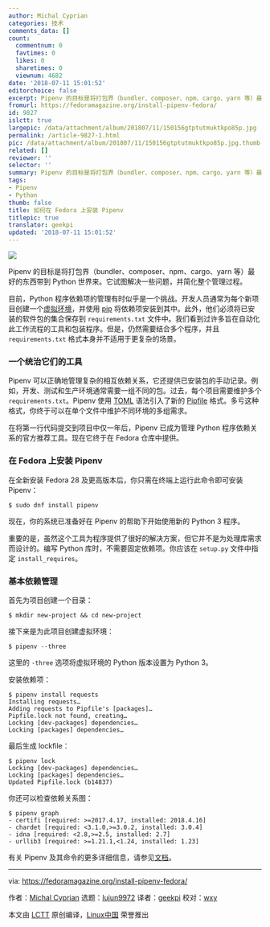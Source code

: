 ```yaml
---
author: Michal Cyprian
categories: 技术
comments_data: []
count:
  commentnum: 0
  favtimes: 0
  likes: 0
  sharetimes: 0
  viewnum: 4682
date: '2018-07-11 15:01:52'
editorchoice: false
excerpt: Pipenv 的目标是将打包界（bundler、composer、npm、cargo、yarn 等）最好的东西带到 Python 世界来。它试图解决一些问题，并简化整个管理过程。
fromurl: https://fedoramagazine.org/install-pipenv-fedora/
id: 9827
islctt: true
largepic: /data/attachment/album/201807/11/150156gtptutmuktkpo85p.jpg
permalink: /article-9827-1.html
pic: /data/attachment/album/201807/11/150156gtptutmuktkpo85p.jpg.thumb.jpg
related: []
reviewer: ''
selector: ''
summary: Pipenv 的目标是将打包界（bundler、composer、npm、cargo、yarn 等）最好的东西带到 Python 世界来。它试图解决一些问题，并简化整个管理过程。
tags:
- Pipenv
- Python
thumb: false
title: 如何在 Fedora 上安装 Pipenv
titlepic: true
translator: geekpi
updated: '2018-07-11 15:01:52'
---
```


![](/data/attachment/album/201807/11/150156gtptutmuktkpo85p.jpg)


Pipenv 的目标是将打包界（bundler、composer、npm、cargo、yarn 等）最好的东西带到 Python 世界来。它试图解决一些问题，并简化整个管理过程。


目前，Python 程序依赖项的管理有时似乎是一个挑战。开发人员通常为每个新项目创建一个[虚拟环境](https://packaging.python.org/tutorials/installing-packages/#creating-virtual-environments)，并使用 [pip](https://developer.fedoraproject.org/tech/languages/python/pypi-installation.html) 将依赖项安装到其中。此外，他们必须将已安装的软件包的集合保存到 `requirements.txt` 文件中。我们看到过许多旨在自动化此工作流程的工具和包装程序。但是，仍然需要结合多个程序，并且 `requirements.txt` 格式本身并不适用于更复杂的场景。


### 一个统治它们的工具


Pipenv 可以正确地管理复杂的相互依赖关系，它还提供已安装包的手动记录。例如，开发、测试和生产环境通常需要一组不同的包。过去，每个项目需要维护多个 `requirements.txt`。Pipenv 使用 [TOML](https://github.com/toml-lang/toml) 语法引入了新的 [Pipfile](https://github.com/pypa/pipfile) 格式。多亏这种格式，你终于可以在单个文件中维护不同环境的多组需求。


在将第一行代码提交到项目中仅一年后，Pipenv 已成为管理 Python 程序依赖关系的官方推荐工具。现在它终于在 Fedora 仓库中提供。


### 在 Fedora 上安装 Pipenv


在全新安装 Fedora 28 及更高版本后，你只需在终端上运行此命令即可安装 Pipenv：



```
$ sudo dnf install pipenv

```

现在，你的系统已准备好在 Pipenv 的帮助下开始使用新的 Python 3 程序。


重要的是，虽然这个工具为程序提供了很好的解决方案，但它并不是为处理库需求而设计的。编写 Python 库时，不需要固定依赖项。你应该在 `setup.py` 文件中指定 `install_requires`。


### 基本依赖管理


首先为项目创建一个目录：



```
$ mkdir new-project && cd new-project

```

接下来是为此项目创建虚拟环境：



```
$ pipenv --three

```

这里的 `-three` 选项将虚拟环境的 Python 版本设置为 Python 3。


安装依赖项：



```
$ pipenv install requests
Installing requests…
Adding requests to Pipfile's [packages]…
Pipfile.lock not found, creating…
Locking [dev-packages] dependencies…
Locking [packages] dependencies…

```

最后生成 lockfile：



```
$ pipenv lock
Locking [dev-packages] dependencies…
Locking [packages] dependencies…
Updated Pipfile.lock (b14837)

```

你还可以检查依赖关系图：



```
$ pipenv graph
- certifi [required: >=2017.4.17, installed: 2018.4.16]
- chardet [required: <3.1.0,>=3.0.2, installed: 3.0.4]
- idna [required: <2.8,>=2.5, installed: 2.7]
- urllib3 [required: >=1.21.1,<1.24, installed: 1.23]

```

有关 Pipenv 及其命令的更多详细信息，请参见[文档](https://docs.pipenv.org/)。




---


via: <https://fedoramagazine.org/install-pipenv-fedora/>


作者：[Michal Cyprian](https://fedoramagazine.org/author/mcyprian/) 选题：[lujun9972](https://github.com/lujun9972) 译者：[geekpi](https://github.com/geekpi) 校对：[wxy](https://github.com/wxy)


本文由 [LCTT](https://github.com/LCTT/TranslateProject) 原创编译，[Linux中国](https://linux.cn/) 荣誉推出